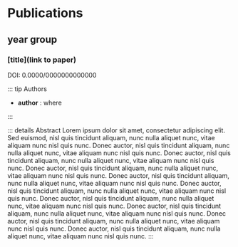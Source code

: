 # Publications

## year group

### [title](link to paper)

DOI: 0.0000/0000000000000

::: tip Authors

- **author** : where

:::

::: details Abstract
Lorem ipsum dolor sit amet, consectetur adipiscing elit. Sed euismod, nisl quis tincidunt aliquam, nunc nulla aliquet nunc, vitae aliquam nunc nisl quis nunc. Donec auctor, nisl quis tincidunt aliquam, nunc nulla aliquet nunc, vitae aliquam nunc nisl quis nunc. Donec auctor, nisl quis tincidunt aliquam, nunc nulla aliquet nunc, vitae aliquam nunc nisl quis nunc. Donec auctor, nisl quis tincidunt aliquam, nunc nulla aliquet nunc, vitae aliquam nunc nisl quis nunc. Donec auctor, nisl quis tincidunt aliquam, nunc nulla aliquet nunc, vitae aliquam nunc nisl quis nunc. Donec auctor, nisl quis tincidunt aliquam, nunc nulla aliquet nunc, vitae aliquam nunc nisl quis nunc. Donec auctor, nisl quis tincidunt aliquam, nunc nulla aliquet nunc, vitae aliquam nunc nisl quis nunc. Donec auctor, nisl quis tincidunt aliquam, nunc nulla aliquet nunc, vitae aliquam nunc nisl quis nunc. Donec auctor, nisl quis tincidunt aliquam, nunc nulla aliquet nunc, vitae aliquam nunc nisl quis nunc. Donec auctor, nisl quis tincidunt aliquam, nunc nulla aliquet nunc, vitae aliquam nunc nisl quis nunc.
:::
